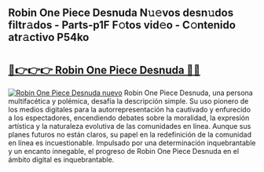 ## Robin One Piece Desnuda N𝚞𝚎vos desn𝚞dos filtr𝚊dos - Parts-p1F F𝚘tos vid𝚎o - C𝚘ntenido atr𝚊ctivo P54ko

# <h2><a href="http://mb8ni9m.tromn.icu/?c=Robin+One+Piece+Desnuda">🔗👉👉👉 Robin One Piece Desnuda 🔗🔗</a></h2>

[![Robin One Piece Desnuda nuevo](https://i.imgur.com/pEAQMta.gif)](http://mb8ni9m.tromn.icu/?c=Robin+One+Piece+Desnuda)
Robin One Piece Desnuda, una persona multifacética y polémica, desafía la descripción simple. Su uso pionero de los medios digitales para la autorrepresentación ha cautivado y enfurecido a los espectadores, encendiendo debates sobre la moralidad, la expresión artística y la naturaleza evolutiva de las comunidades en línea. Aunque sus planes futuros no están claros, su papel en la redefinición de la comunidad en línea es incuestionable. Impulsado por una determinación inquebrantable y un encanto innegable, el progreso de Robin One Piece Desnuda en el ámbito digital es inquebrantable.
